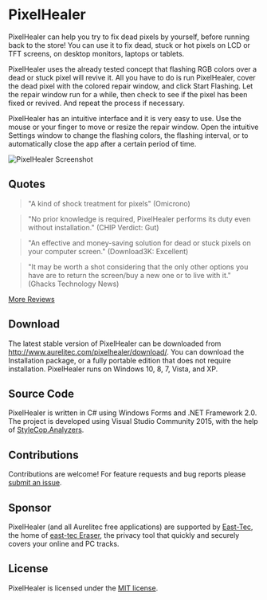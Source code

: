 # PixelHealer
PixelHealer can help you try to fix dead pixels by yourself, before running back to the store! You can use it to fix dead, stuck or 
hot pixels on LCD or TFT screens, on desktop monitors, laptops or tablets.

PixelHealer uses the already tested concept that flashing
RGB colors over a dead or stuck pixel will revive it. All you have to do is run PixelHealer, cover the dead pixel with the colored
repair window, and click Start Flashing. Let the repair window run for a while, then check to see if the pixel has been fixed
or revived. And repeat the process if necessary. 

PixelHealer has an intuitive interface and it is very easy to use. Use the mouse or your finger to move or resize the repair window.
Open the intuitive Settings window to change the flashing colors, the flashing interval, or to automatically close the app after a
certain period of time.

![PixelHealer Screenshot](https://cloud.githubusercontent.com/assets/19592808/15582858/b9babd06-237b-11e6-9fd2-96d2d1830b0c.png)

## Quotes

> "A kind of shock treatment for pixels" (Omicrono)

> "No prior knowledge is required, PixelHealer performs its duty even without installation." (CHIP Verdict: Gut)

> "An effective and money-saving solution for dead or stuck pixels on your computer screen." (Download3K: Excellent)

> "It may be worth a shot considering that the only other options you have are to return the screen/buy a new one or to live with it." (Ghacks Technology News)

[More Reviews](http://www.aurelitec.com/pixelhealer/reviews/)

## Download

The latest stable version of PixelHealer can be downloaded from http://www.aurelitec.com/pixelhealer/download/. You can download the Installation package, or a fully portable edition that does not require installation. PixelHealer runs on Windows 10, 8, 7, Vista, and XP.

## Source Code

PixelHealer is written in C# using Windows Forms and .NET Framework 2.0. The project is developed using Visual Studio Community 2015, with the help of [StyleCop.Analyzers](https://github.com/DotNetAnalyzers/StyleCopAnalyzers).

## Contributions

Contributions are welcome! For feature requests and bug reports please [submit an issue](https://github.com/aurelitec/PixelHealer/issues).

## Sponsor

PixelHealer (and all Aurelitec free applications) are supported by [East-Tec](http://www.east-tec.com), the home of [east-tec Eraser](http://www.east-tec.com/eraser/), the privacy tool that quickly and securely covers your online and PC tracks.

## License

PixelHealer is licensed under the [MIT license](LICENSE).
